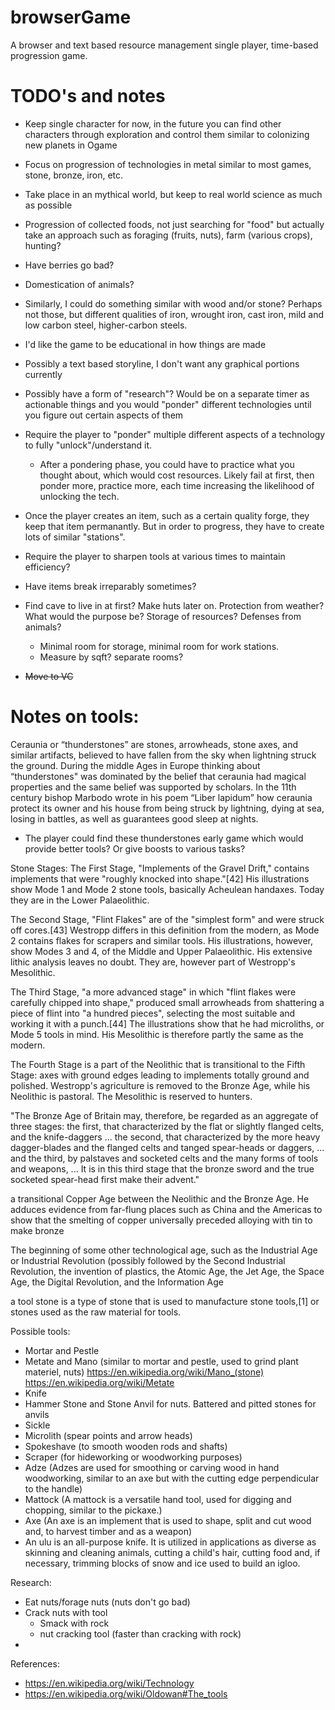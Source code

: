 # browserGame
A browser and text based resource management single player, time-based progression game.

# TODO's and notes
* Keep single character for now, in the future you can find other characters through exploration and control them similar to colonizing new planets in Ogame
* Focus on progression of technologies in metal similar to most games, stone, bronze, iron, etc.
* Take place in an mythical world, but keep to real world science as much as possible
* Progression of collected foods, not just searching for "food" but actually take an approach such as foraging (fruits, nuts), farm (various crops), hunting?
* Have berries go bad?
* Domestication of animals?
* Similarly, I could do something similar with wood and/or stone? Perhaps not those, but different qualities of iron, wrought iron, cast iron, mild and low carbon steel, higher-carbon steels.
* I'd like the game to be educational in how things are made
* Possibly a text based storyline, I don't want any graphical portions currently
* Possibly have a form of "research"? Would be on a separate timer as actionable things and you would "ponder" different technologies until you figure out certain aspects of them
* Require the player to "ponder" multiple different aspects of a technology to fully "unlock"/understand it.
  * After a pondering phase, you could have to practice what you thought about, which would cost resources. Likely fail at first, then ponder more, practice more, each time increasing the likelihood of unlocking the tech.
* Once the player creates an item, such as a certain quality forge, they keep that item permanantly. But in order to progress, they have to create lots of similar "stations".
* Require the player to sharpen tools at various times to maintain efficiency?
* Have items break irreparably sometimes?
* Find cave to live in at first? Make huts later on. Protection from weather? What would the purpose be? Storage of resources? Defenses from animals?
  * Minimal room for storage, minimal room for work stations.
  * Measure by sqft? separate rooms?

* ~~Move to VC~~

# Notes on tools:
Ceraunia or “thunderstones” are stones, arrowheads, stone axes, and similar artifacts, believed to have fallen from the sky when lightning struck the ground. During the middle Ages in Europe thinking about “thunderstones"  was dominated by the belief that ceraunia had magical properties and the same belief was supported by scholars. In the 11th century bishop Marbodo wrote in his poem “Liber lapidum” how ceraunia protect its owner and his house from being struck by lightning, dying at sea, losing in battles, as well as guarantees good sleep at nights.
* The player could find these thunderstones early game which would provide better tools? Or give boosts to various tasks?

Stone Stages:
The First Stage, "Implements of the Gravel Drift," contains implements that were "roughly knocked into shape."[42] His illustrations show Mode 1 and Mode 2 stone tools, basically Acheulean handaxes. Today they are in the Lower Palaeolithic.

The Second Stage, "Flint Flakes" are of the "simplest form" and were struck off cores.[43] Westropp differs in this definition from the modern, as Mode 2 contains flakes for scrapers and similar tools. His illustrations, however, show Modes 3 and 4, of the Middle and Upper Palaeolithic. His extensive lithic analysis leaves no doubt. They are, however part of Westropp's Mesolithic.

The Third Stage, "a more advanced stage" in which "flint flakes were carefully chipped into shape," produced small arrowheads from shattering a piece of flint into "a hundred pieces", selecting the most suitable and working it with a punch.[44] The illustrations show that he had microliths, or Mode 5 tools in mind. His Mesolithic is therefore partly the same as the modern.

The Fourth Stage is a part of the Neolithic that is transitional to the Fifth Stage: axes with ground edges leading to implements totally ground and polished. Westropp's agriculture is removed to the Bronze Age, while his Neolithic is pastoral. The Mesolithic is reserved to hunters.

"The Bronze Age of Britain may, therefore, be regarded as an aggregate of three stages: the first, that characterized by the flat or slightly flanged celts, and the knife-daggers ... the second, that characterized by the more heavy dagger-blades and the flanged celts and tanged spear-heads or daggers, ... and the third, by palstaves and socketed celts and the many forms of tools and weapons, ... It is in this third stage that the bronze sword and the true socketed spear-head first make their advent."

a transitional Copper Age between the Neolithic and the Bronze Age. He adduces evidence from far-flung places such as China and the Americas to show that the smelting of copper universally preceded alloying with tin to make bronze

The beginning of some other technological age, such as the Industrial Age or Industrial Revolution (possibly followed by the Second Industrial Revolution, the invention of plastics, the Atomic Age, the Jet Age, the Space Age, the Digital Revolution, and the Information Age

a tool stone is a type of stone that is used to manufacture stone tools,[1] or stones used as the raw material for tools.

Possible tools:
* Mortar and Pestle
* Metate and Mano (similar to mortar and pestle, used to grind plant materiel, nuts) https://en.wikipedia.org/wiki/Mano_(stone)  https://en.wikipedia.org/wiki/Metate
* Knife
* Hammer Stone and Stone Anvil for nuts. Battered and pitted stones for anvils
* Sickle
* Microlith (spear points and arrow heads)
* Spokeshave (to smooth wooden rods and shafts)
* Scraper (for hideworking or woodworking purposes)
* Adze (Adzes are used for smoothing or carving wood in hand woodworking, similar to an axe but with the cutting edge perpendicular to the handle)
* Mattock (A mattock is a versatile hand tool, used for digging and chopping, similar to the pickaxe.)
* Axe (An axe is an implement that is used to shape, split and cut wood and,  to harvest timber and as a weapon)
* An ulu is an all-purpose knife. It is utilized in applications as diverse as skinning and cleaning animals, cutting a child's hair, cutting food and, if necessary, trimming blocks of snow and ice used to build an igloo.

Research:
* Eat nuts/forage nuts (nuts don't go bad)
* Crack nuts with tool
  * Smack with rock
  * nut cracking tool (faster than cracking with rock)
* 


References:
* https://en.wikipedia.org/wiki/Technology
* https://en.wikipedia.org/wiki/Oldowan#The_tools
